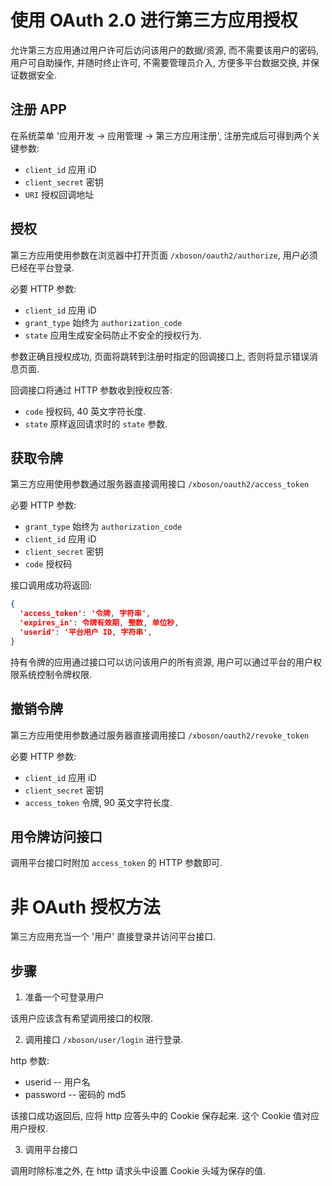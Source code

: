# 使用 OAuth 2.0 进行第三方应用授权


允许第三方应用通过用户许可后访问该用户的数据/资源, 而不需要该用户的密码,
用户可自助操作, 并随时终止许可, 不需要管理员介入, 方便多平台数据交换, 
并保证数据安全.


## 注册 APP

在系统菜单 '应用开发 -> 应用管理 -> 第三方应用注册',
注册完成后可得到两个关键参数:

* `client_id`  应用 iD
* `client_secret`  密钥
* `URI`  授权回调地址


## 授权

第三方应用使用参数在浏览器中打开页面 `/xboson/oauth2/authorize`, 用户必须已经在平台登录.

必要 HTTP 参数:

* `client_id` 应用 iD
* `grant_type` 始终为 `authorization_code`
* `state` 应用生成安全码防止不安全的授权行为.

参数正确且授权成功, 页面将跳转到注册时指定的回调接口上, 否则将显示错误消息页面.

回调接口将通过 HTTP 参数收到授权应答:

* `code` 授权码, 40 英文字符长度.
* `state` 原样返回请求时的 `state` 参数.


## 获取令牌

第三方应用使用参数通过服务器直接调用接口 `/xboson/oauth2/access_token`

必要 HTTP 参数:

* `grant_type` 始终为 `authorization_code`
* `client_id` 应用 iD
* `client_secret` 密钥
* `code` 授权码

接口调用成功将返回:

```json
{
  'access_token': '令牌, 字符串',
  'expires_in': 令牌有效期, 整数, 单位秒,
  'userid': '平台用户 ID, 字符串',
}
```

持有令牌的应用通过接口可以访问该用户的所有资源,
用户可以通过平台的用户权限系统控制令牌权限.


## 撤销令牌

第三方应用使用参数通过服务器直接调用接口 `/xboson/oauth2/revoke_token`

必要 HTTP 参数:

* `client_id` 应用 iD
* `client_secret` 密钥
* `access_token` 令牌, 90 英文字符长度.


## 用令牌访问接口

调用平台接口时附加 `access_token` 的 HTTP 参数即可.


# 非 OAuth 授权方法

第三方应用充当一个 '用户' 直接登录并访问平台接口.

## 步骤

1. 准备一个可登录用户

该用户应该含有希望调用接口的权限.

2. 调用接口 `/xboson/user/login` 进行登录.

http 参数: 

* userid -- 用户名
* password -- 密码的 md5

该接口成功返回后, 应将 http 应答头中的 Cookie 保存起来.
这个 Cookie 值对应用户授权.

3. 调用平台接口

调用时除标准之外, 在 http 请求头中设置 Cookie 头域为保存的值.

